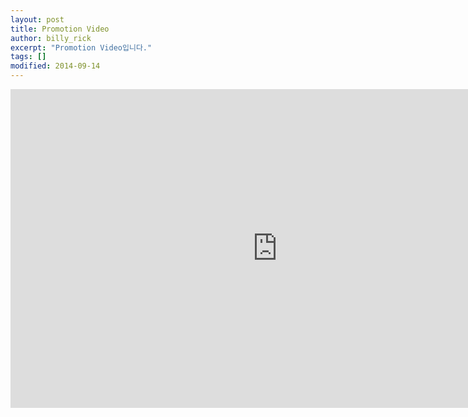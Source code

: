 ```yaml
---
layout: post
title: Promotion Video
author: billy_rick
excerpt: "Promotion Video입니다."
tags: []
modified: 2014-09-14
---
```



<iframe width="854" height="510" src="https://www.youtube.com/embed/p9WZ9JDWkd4" frameborder="0" allowfullscreen></iframe>
